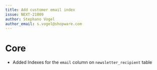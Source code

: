 ```yaml
---
title: Add customer email index  
issue: NEXT-21809  
author: Stephano Vogel  
author_email: s.vogel@shopware.com
---
```

# Core
* Added Indexes for the `email` column on `newsletter_recipient` table
